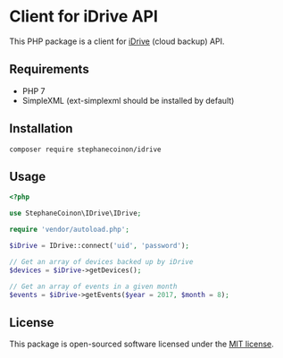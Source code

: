 # Client for iDrive API

This PHP package is a client for [iDrive](https://www.idrive.com) (cloud backup) API.

## Requirements

- PHP 7
- SimpleXML (ext-simplexml should be installed by default)

## Installation

```
composer require stephanecoinon/idrive
```

## Usage

```php
<?php

use StephaneCoinon\IDrive\IDrive;

require 'vendor/autoload.php';

$iDrive = IDrive::connect('uid', 'password');

// Get an array of devices backed up by iDrive
$devices = $iDrive->getDevices();

// Get an array of events in a given month
$events = $iDrive->getEvents($year = 2017, $month = 8);
```

## License

This package is open-sourced software licensed under the [MIT license](https://opensource.org/licenses/MIT).
